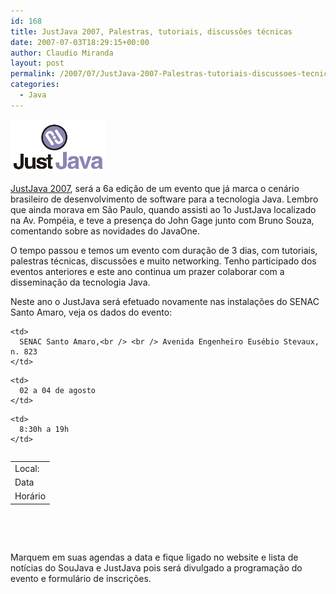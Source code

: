 ```yaml
---
id: 168
title: JustJava 2007, Palestras, tutoriais, discussões técnicas
date: 2007-07-03T18:29:15+00:00
author: Claudio Miranda
layout: post
permalink: /2007/07/JustJava-2007-Palestras-tutoriais-discussoes-tecnicas/
categories:
  - Java
---
```

[<img src="/resources/claudio/justjava_logo2.png" alt="JustJava 2007" border="0" />](http://www.sucesusp.org.br/eventos2007/justjava07/)

[JustJava 2007](http://www.sucesusp.org.br/eventos2007/justjava07/), será a 6a edição de um evento que já marca o cenário brasileiro de desenvolvimento de software para a tecnologia Java. Lembro que ainda morava em São Paulo, quando assisti ao 1o JustJava localizado na Av. Pompéia, e teve a presença do John Gage junto com Bruno Souza, comentando sobre as novidades do JavaOne. 

O tempo passou e temos um evento com duração de 3 dias, com tutoriais, palestras técnicas, discussões e muito networking. Tenho participado dos eventos anteriores e este ano continua um prazer colaborar com a disseminação da tecnologia Java. 

Neste ano o JustJava será efetuado novamente nas instalações do SENAC Santo Amaro, veja os dados do evento: 

<table align="left" border="0" width="600">
  <tr>
    <td>
      Local:
    </td>
    
    <td>
      SENAC Santo Amaro,<br /> <br /> Avenida Engenheiro Eusébio Stevaux, n. 823
    </td>
  </tr>
  
  <tr>
    <td>
      Data
    </td>
    
    <td>
      02 a 04 de agosto
    </td>
  </tr>
  
  <tr>
    <td>
      Horário
    </td>
    
    <td>
      8:30h a 19h
    </td>
  </tr>
</table>

&nbsp; 

&nbsp; 



Marquem em suas agendas a data e fique ligado no website e lista de notícias do SouJava e JustJava pois será divulgado a programação do evento e formulário de inscrições.